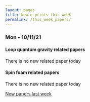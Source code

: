 ```yaml
---
layout: pages
title: New e-prints this week
permalink: /this_week_papers/
---
```




### Mon - 10/11/21

#### Loop quantum gravity related papers

There is no new related paper today 

#### Spin foam related papers

There is no new related paper today 




[New papers last week]({{site.url}}/archived/weekly/pre-print/2021/10/11/archived_weekly_papers.html)